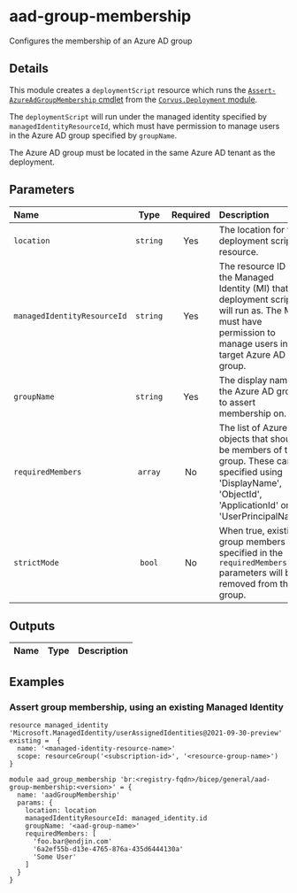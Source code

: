 # aad-group-membership

Configures the membership of an Azure AD group

## Details

This module creates a `deploymentScript` resource which runs the [`Assert-AzureAdGroupMembership` cmdlet](https://github.com/corvus-dotnet/Corvus.Deployment/blob/main/module/functions/azure/aad/Assert-AzureAdGroupMembership.ps1) from the [`Corvus.Deployment` module](https://github.com/corvus-dotnet/Corvus.Deployment).

The `deploymentScript` will run under the managed identity specified by `managedIdentityResourceId`, which must have permission to manage users in the Azure AD group specified by `groupName`.

The Azure AD group must be located in the same Azure AD tenant as the deployment.

## Parameters

| Name                        | Type     | Required | Description                                                                                                                                                       |
| :-------------------------- | :------: | :------: | :---------------------------------------------------------------------------------------------------------------------------------------------------------------- |
| `location`                  | `string` | Yes      | The location for the deployment script resource.                                                                                                                  |
| `managedIdentityResourceId` | `string` | Yes      | The resource ID for the Managed Identity (MI) that the deployment script will run as. The MI must have permission to manage users in the target Azure AD group.   |
| `groupName`                 | `string` | Yes      | The display name of the Azure AD group to assert membership on.                                                                                                   |
| `requiredMembers`           | `array`  | No       | The list of Azure AD objects that should be members of the group. These can be specified using 'DisplayName', 'ObjectId', 'ApplicationId' or 'UserPrincipalName'. |
| `strictMode`                | `bool`   | No       | When true, existing group members not specified in the `requiredMembers` parameters will be removed from the group.                                               |

## Outputs

| Name | Type | Description |
| :--- | :--: | :---------- |

## Examples

### Assert group membership, using an existing Managed Identity

```bicep
resource managed_identity 'Microsoft.ManagedIdentity/userAssignedIdentities@2021-09-30-preview' existing =  {
  name: '<managed-identity-resource-name>'
  scope: resourceGroup('<subscription-id>', '<resource-group-name>')
}

module aad_group_membership 'br:<registry-fqdn>/bicep/general/aad-group-membership:<version>' = {
  name: 'aadGroupMembership'
  params: {
    location: location
    managedIdentityResourceId: managed_identity.id
    groupName: '<aad-group-name>'
    requiredMembers: [
      'foo.bar@endjin.com'
      '6a2ef55b-d13e-4765-876a-435d6444130a'
      'Some User'
    ]
  }
}
```